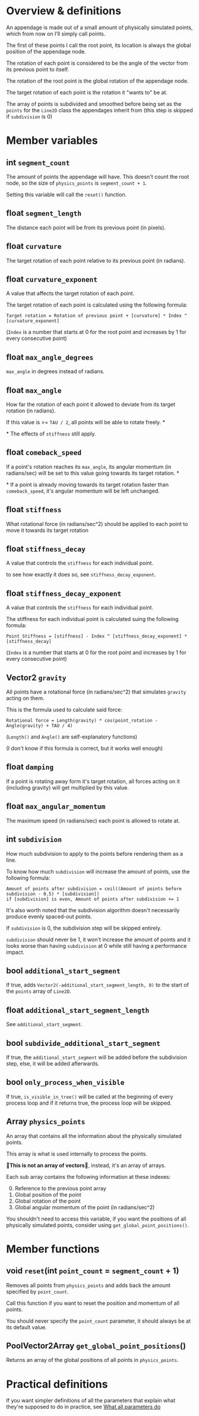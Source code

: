 # Overview & definitions
An appendage is made out of a small amount of physically simulated points, which from now on I’ll simply call points.

The first of these points I call the root point, its location is always the global position of the appendage node.

The rotation of each point is considered to be the angle of the vector from its previous point to itself.

The rotation of the root point is the global rotation of the appendage node.

The target rotation of each point is the rotation it "wants to" be at.

The array of points is subdivided and smoothed before being set as the `points` for the `Line2D` class the appendages inherit from (this step is skipped if `subdivision` is 0)

# Member variables
## int `segment_count`
The amount of points the appendage will have. This doesn't count the root node, so the size of `physics_points` is `segment_count + 1`.

Setting this variable will call the `reset()` function.

## float `segment_length`
The distance each point will be from its previous point (in pixels).

## float `curvature`
The target rotation of each point relative to its previous point (in radians).

## float `curvature_exponent`
A value that affects the target rotation of each point.

The target rotation of each point is calculated using the following formula:
```
Target rotation = Rotation of previous point + [curvature] * Index ^ [curvature_exponent]
```
(`Index` is a number that starts at 0 for the root point and increases by 1 for every consecutive point)

## float `max_angle_degrees`
`max_angle` in degrees instead of radians.

## float `max_angle`
How far the rotation of each point it allowed to deviate from its target rotation (in radians).

If this value is >= `TAU / 2`, all points will be able to rotate freely. *

\* The effects of `stiffness` still apply.

## float `comeback_speed`
If a point's rotation reaches its `max_angle`, its angular momentum (in radians/sec) will be set to this value going towards its target rotation. *

\* If a point is already moving towards its target rotation faster than `comeback_speed`, it's angular momentum will be left unchanged.

## float `stiffness`
What rotational force (in radians/sec^2) should be applied to each point to move it towards its target rotation

## float `stiffness_decay`
A value that controls the `stiffness` for each individual point.

to see how exactly it does so, see `stiffness_decay_exponent`.

## float `stiffness_decay_exponent`
A value that controls the `stiffness` for each individual point.

The stiffness for each individual point is calculated suing the following formula:
```
Point Stiffness = [stiffness] - Index ^ [stiffness_decay_exponent] * [stiffness_decay]
```
(`Index` is a number that starts at 0 for the root point and increases by 1 for every consecutive point)

## Vector2 `gravity`
All points have a rotational force (in radians/sec^2) that simulates `gravity` acting on them.

This is the formula used to calculate said force:
```
Rotational force = Length(gravity) * cos(point_rotation - Angle(gravity) + TAU / 4)
```
(`Length()` and `Angle()` are self-explanatory functions)

(I don't know if this formula is correct, but it works well enough)

## float `damping`
If a point is rotating away form it's target rotation, all forces acting on it (including gravity) will get multiplied by this value.

## float `max_angular_momentum`
The maximum speed (in radians/sec) each point is allowed to rotate at.

## int `subdivision`
How much subdivision to apply to the points before rendering them as a line.

To know how much `subdivision` will increase the amount of points, use the following formula:
```
Amount of points after subdivision = ceil((Amount of points before subdivision - 0.5) * [subdivision])
if [subdivision] is even, Amount of points after subdivision += 1
```
It's also worth noted that the subdivision algorithm doesn't necessarily produce evenly spaced-out points.

If `subdivision` is 0, the subdivision step will be skipped entirely.

`subdivision` should never be 1, it won't increase the amount of points and it looks worse than having `subdivision` at 0 while still having a performance impact.

## bool `additional_start_segment`
If true, adds `Vector2(-additional_start_segment_length, 0)` to the start of the `points` array of `Line2D`.

## float `additional_start_segment_length`
See `additional_start_segment`.

## bool `subdivide_additional_start_segment`
If true, the `additional_start_segment` will be added before the subdivision step, else, it will be added afterwards.

## bool `only_process_when_visible`
If true, `is_visible_in_tree()` will be called at the beginning of every process loop and if it returns true, the process loop will be skipped.

## Array `physics_points`
An array that contains all the information about the physically simulated points.

This array is what is used internally to process the points.

**🔴This is not an array of vectors🔴**, instead, it's an array of arrays.

Each sub array contains the following information at these indexes:

0. Reference to the previous point array
1. Global position of the point
2. Global rotation of the point
3. Global angular momentum of the point (in radians/sec^2)

You shouldn't need to access this variable, if you want the positions of all physically simulated points, consider using `get_global_point_positions()`.

# Member functions
## void `reset`(int `point_count` = `segment_count` + 1)
Removes all points from `physics_points` and adds back the amount specified by `point_count`.

Call this function if you want to reset the position and momentum of all points.

You should never specify the `point_count` parameter, it should always be at its default value.

## PoolVector2Array `get_global_point_positions`()
Returns an array of the global positions of all points in `physics_points`.

# Practical definitions
If you want simpler definitions of all the parameters that explain what they're supposed to do in practice, see [What all parameters do](../docs/parameter_decriptions.md)